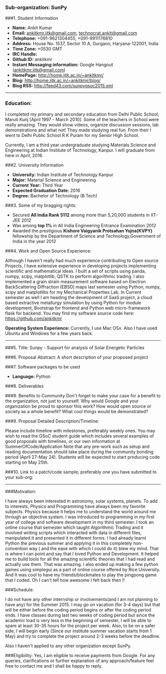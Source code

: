 ### Sub-organization: SunPy

###1. Student Information
* **Name:** Ankit Kumar
* **Email:** ankitkmr.iitk@gmail.com, technocrat.ankit@gmail.com
* **Telephone:** +091-9621304455, +091-9911176810
* **Address:** House No. 1537, Sector 10 A, Gurgaon, Haryana-122001, India
* **Time Zone:** +0530 GMT
* **IRC Handle:** 
* **Github ID:** ankitkmr
* **Instant Messaging information:** Google Hangout (ankitkmr.iitk@gmail.com)
* **HomePage:** http://home.iitk.ac.in/~ankitkmr/
* **Blog:** http://home.iitk.ac.in/~ankitkmr/blog/
* **Blog RSS:**  http://feed43.com/sunpygsoc2015.xml

***
### Education:

I completed my primary and secondary education from Delhi Public School, Maruti Kunj [April 1997 - March 2010]. Some of the teachers in School were really amazing. They would show videos, organize discussion sessions, lab demonstrations and what not! They made studying real fun. From their I went to Delhi Public School R.K Puram for my Senior High School.

Currently, I am a third year undergraduate studying Materials Science and Engineering at Indian Institute of Technology, Kanpur. I will graduate from here in April, 2016.


###2. University Information
* **University:** Indian Institute of Technology Kanpur
* **Major:** Material Science and Engineering
* **Current Year:** Third Year
* **Expected Graduation Date:** 2016
* **Degree:** Bachelor of Technology (B.Tech)

###3. Some of my bragging rights:

* Secured **All India Rank 5112** among more than 5,20,000 students in IIT-JEE 2012
* Was among **top 1%** in All India Engineering Entrance Examination 2012
* Awarded the prestigious **Kishore Vaigyanik Protsahan Yojna(KVPY)** fellowship by the Department of Science and Technology,Government of India in the year 2012


###4. Work and Open Source Experience:

Although I haven't really had much experience contributing to Open source Projects, I have extensive experience in developing projects implementing scientific and mathematical ideas. I built a set of scripts using panda, numpy, scipy, matplotlib, QSTK to perform algorithmic trading. I also  implemented a grain strain measurement software based on Electron BackScattering Diffraction (EBSD) maps last semester using Python, numpy, scipy and matplotlibs for my Mechanical Properties Lab. In Current semester as well I am heading the development of SaaS project, a cloud based extractive metallurgy simulation by using Python for module development, Bootstrap for frontend and Python web micro-framework flask for backend. You may find my software source code here: https://github.com/ankitkmr

**Operating System Experience:** Currently, I use Mac OSx. Also I have used Ubuntu and Windows for a few years back.

***

###5. Title: Sunpy - Support for analysis of Solar Energetic Particles

###6. Proposal Abstract:
A short description of your proposed project

###7. Software packages to be used
* **Language:** Python

###8. Deliverables

###9. Benefits to Community
Don't forget to make your case for a benefit to the organization, not just to yourself.  Why would Google and your organization be proud to sponsor this work? How would open source or society as a whole benefit? What cool things would be demonstrated?

###9. Proposal Detailed Description/Timeline:

Please include timeline with milestones, preferably weekly ones. You may wish to read the GSoC student guide which includes several examples of good proposals with timelines, or our own information at SummerOfCode/Application
Note that any pre-work such as setup and reading documentation should take place during the community bonding period (April 27-May 24). Students will be expected to start producing code starting on May 25th.

###10. Link to a patch/code sample, preferably one you have submitted to your sub-org:


***

###Motivation:

I have always been interested in astronomy, solar systems, planets. To add to interests, Physics and Programming have always been my favorite subjects. Physics because it helps me to understand the world around me through an objective system. I was introduced to programming in my first year of college and software development in my third semester. I took an online course that semester which taught Algorithmic Trading and it involved writing scripts which interacted with data in different files, manipulated it and presented it in different forms. I had already learnt Python the previous summer and applying it in this completely non-convention way ( and the ease with which I could do it) blew my mind. That is where I can point and say that I loved Python and Development. It helped me to build tools for all the amazing scientific theories that I had read and actually use them. That was amazing. I also ended up making a few python games using simplegui as a part of online course offered by Rice University. And It was cool to have my friends/blockmates to play the pingpong game that I coded. Oh I can't tell how awesome I felt back then !! 

###Schedule:

I do not have any other internship or involvements(and I am not planning to have any) for the Summer 2015. I may go on vacation (for 3-4 days) but that will be either before the coding period begins or after the coding period ends.
I have classes during last two weeks of coding period but since the academic load is very less in the beginning of semester, I will be able to spare at least 30-35 hours for the project per week. Also, to be on a safer side, I will begin early (Since our institute summer vacation starts from 1 May) and try to complete the project around 2-3 weeks before the deadline.

Also I haven't applied to any other organization except SunPy.

###Eligibility:
Yes, I am eligible to receive payments from Google.
For any queries, clarifications or further explanation of any approach/feature feel free to contact me and I shall be happy to reply.